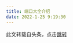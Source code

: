 ```yaml
---
title: 端口大全介绍
date: 2022-1-25 9:19:30
---
```


此文转载自头条，点击[跳转](https://www.toutiao.com/a7056495090310693389/?log_from=ab57387dea42b_1643073348950)